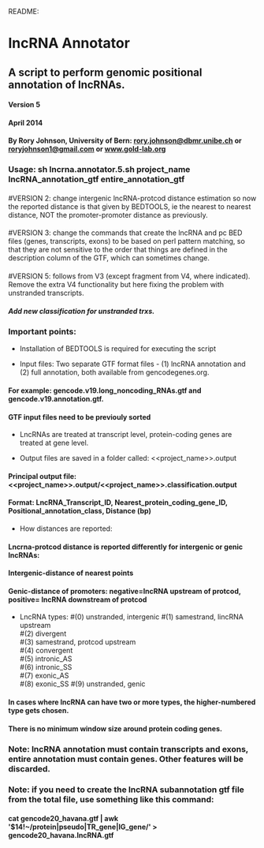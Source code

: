 README:

# lncRNA Annotator
## A script to perform genomic positional annotation of lncRNAs.

#### Version 5
#### April 2014

#### By Rory Johnson, University of Bern: rory.johnson@dbmr.unibe.ch or roryjohnson1@gmail.com or www.gold-lab.org

### Usage: sh lncrna.annotator.5.sh project_name lncRNA_annotation_gtf entire_annotation_gtf

####
#VERSION 2: change intergenic lncRNA-protcod distance estimation so now the reported distance is that given by BEDTOOLS, ie the nearest to nearest distance, NOT the promoter-promoter distance as previously.
####
#VERSION 3: change the commands that create the lncRNA and pc BED files (genes, transcripts, exons) to be based on perl pattern matching, so that they are not sensitive to the order that things are defined in the description column of the GTF, which can sometimes change.
####
#VERSION 5: follows from V3 (except fragment from V4, where indicated). Remove the extra V4 functionality but here fixing the problem with unstranded transcripts.
##### Add new classification for unstranded trxs.



### Important points:

* Installation of BEDTOOLS is required for executing the script

* Input files: Two separate GTF format files - (1) lncRNA annotation and (2) full annotation, both available from gencodegenes.org.
#### For example: gencode.v19.long_noncoding_RNAs.gtf and gencode.v19.annotation.gtf.
#### GTF input files need to be previouly sorted

* LncRNAs are treated at transcript level, protein-coding genes are treated at gene level.

* Output files are saved in a folder called: <<project_name>>.output
#### Principal output file: <<project_name>>.output/<<project_name>>.classification.output
#### Format: LncRNA_Transcript_ID, Nearest_protein_coding_gene_ID, Positional_annotation_class, Distance (bp) 

* How distances are reported:
#### Lncrna-protcod distance is reported differently for intergenic or genic lncRNAs:
#### Intergenic-distance of nearest points
#### Genic-distance of promoters: negative=lncRNA upstream of protcod, positive= lncRNA downstream of protcod

* LncRNA types: 
#(0) unstranded, intergenic
#(1) samestrand, lincRNA upstream  
#(2) divergent  
#(3) samestrand, protcod upstream  
#(4) convergent  
#(5) intronic_AS  
#(6) intronic_SS  
#(7) exonic_AS  
#(8) exonic_SS
#(9) unstranded, genic
#### In cases where lncRNA can have two or more types, the higher-numbered type gets chosen.
#### There is no minimum window size around protein coding genes.

### Note: lncRNA annotation must contain transcripts and exons, entire annotation must contain genes. Other features will be discarded.

### Note: if you need to create the lncRNA subannotation gtf file from the total file, use something like this command:
#### cat gencode20_havana.gtf | awk '$14!~/protein|pseudo|TR_gene|IG_gene/' > gencode20_havana.lncRNA.gtf
